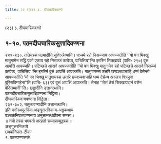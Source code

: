 ```yaml
---
title: २२ (२३) ३. दीघचारिकवग्गो

---
```

(२३) ३. दीघचारिकवग्गो  


## १-१०. पठमदीघचारिकसुत्तादिवण्णना

२२१-२३०. ततियस्स पठमादीनि सुविञ्ञेय्यानि। पञ्चमे रहो निसज्जाय आपज्जतीति ‘‘यो पन भिक्खु मातुगामेन सद्धिं एको एकाय रहो निसज्जं कप्पेय्य, पाचित्तिय’’न्ति इमस्मिं सिक्खापदे (पाचि॰ २९०) वुत्तं आपत्तिं आपज्जति। पटिच्छन्ने आसने आपज्जतीति ‘‘यो पन भिक्खु मातुगामेन रहो पटिच्छन्ने आसने निसज्जं कप्पेय्य, पाचित्तिय’’न्ति इमस्मिं वुत्तं आपत्तिं आपज्जति। मातुगामस्स उत्तरि छप्पञ्चवाचाहि धम्मं देसेन्तो आपज्जतीति ‘यो पन भिक्खु मातुगामस्स उत्तरि छप्पञ्चवाचाहि धम्मं देसेय्य अञ्ञत्र विञ्ञुना पुरिसविग्गहेना’’ति (पाचि॰ ६३) एवं वुत्तं आपत्तिं आपज्जति। तेनाह ‘‘तेसं तेसं सिक्खापदानं वसेन वेदितब्बानी’’ति। छट्ठादीनि उत्तानत्थानि।  
पठमदीघचारिकसुत्तादिवण्णना निट्ठिता।  
दीघचारिकवग्गवण्णना निट्ठिता।  
२३१-३०२. चतुत्थवग्गादीनि उत्तानत्थानि।  
इति मनोरथपूरणिया अङ्गुत्तरनिकाय-अट्ठकथाय  
पञ्चकनिपातवण्णनाय अनुत्तानत्थदीपना समत्ता।  
॥ नमो तस्स भगवतो अरहतो सम्मासम्बुद्धस्स॥  
अङ्गुत्तरनिकाये  
छक्कनिपात-टीका  
१. पठमपण्णासकं  